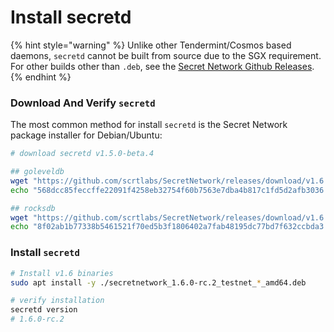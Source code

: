 # Install secretd

{% hint style="warning" %}
Unlike other Tendermint/Cosmos based daemons, `secretd` cannot be built from source due to the SGX requirement. For other builds other than `.deb`, see the [Secret Network Github Releases](https://github.com/scrtlabs/SecretNetwork/releases).
{% endhint %}

### Download And Verify `secretd`  <a href="#_1-download-the-secret-network-package-installer-for-debian-ubuntu" id="_1-download-the-secret-network-package-installer-for-debian-ubuntu"></a>

The most common method for install `secretd` is the Secret Network package installer for Debian/Ubuntu:

```bash
# download secretd v1.5.0-beta.4

## goleveldb
wget "https://github.com/scrtlabs/SecretNetwork/releases/download/v1.6.0-rc.2/secretnetwork_1.6.0-rc.2_testnet_goleveldb_amd64.deb"
echo "568dcc85feccffe22091f4258eb32754f60b7563e7dba4b817c1fd5d2afb3036  secretnetwork_1.6.0-rc.2_testnet_goleveldb_amd64.deb" | sha256sum --check

## rocksdb
wget "https://github.com/scrtlabs/SecretNetwork/releases/download/v1.6.0-rc.2/secretnetwork_1.6.0-rc.2_testnet_rocksdb_amd64.deb"
echo "8f02ab1b77338b5461521f70ed5b3f1806402a7fab48195dc77bd7f632ccbda3  secretnetwork_1.6.0-rc.2_testnet_rocksdb_amd64.deb" | sha256sum --check

```

### Install `secretd` <a href="#_2-install-the-package" id="_2-install-the-package"></a>

```bash
# Install v1.6 binaries
sudo apt install -y ./secretnetwork_1.6.0-rc.2_testnet_*_amd64.deb

# verify installation
secretd version
# 1.6.0-rc.2
```
